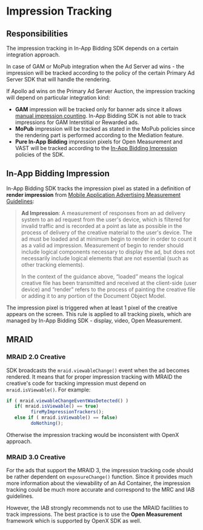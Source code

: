 # Impression Tracking

## Responsibilities

The impression tracking in In-App Bidding SDK depends on a certain integration approach. 

In case of GAM or MoPub integration when the Ad Server ad wins - the impression will be tracked according to the policy of the certain Primary Ad Server SDK that will handle the rendering.

If Apollo ad wins on the Primary Ad Server Auction, the impression tracking will depend on particular integration kind:

* **GAM** impression will be tracked only for banner ads since it allows [manual impression counting](https://developers.google.com/ad-manager/mobile-ads-sdk/ios/banner#manual_impression_counting). In-App Bidding SDK is not able to track impressions for GAM Interstitial or Rewarded ads.
* **MoPub** impression will be tracked as stated in the MoPub policies since the rendering part is performed according to the Mediation feature. 
* **Pure In-App Bidding** impression pixels for Open Measurement and VAST will be tracked according to the [In-App Bidding Impression](#In-App-Bidding-Impression) policies of the SDK.


## In-App Bidding Impression

In-App Bidding SDK tracks the impression pixel as stated in a definition of **render impression** from [Mobile Application Advertising Measurement Guidelines](http://mediaratingcouncil.org/Mobile%20In-App%20Measurement%20Guidelines%20(MMTF%20Final%20v1.1).pdf):


> **Ad Impression**: A measurement of responses from an ad delivery system to an ad request from the user's device, which is filtered for invalid traffic and is recorded at a point as late as possible in the process of delivery of the creative material to the user's device. The ad must be loaded and at minimum begin to render in order to count it as a valid ad impression. Measurement of begin to render should include logical components necessary to display the ad, but does not necessarily include logical elements that are not essential (such as other tracking elements).
>
> In the context of the guidance above, “loaded” means the logical creative file has been transmitted and received at the client-side (user device) and “render” refers to the process of painting the creative file or adding it to any portion of the Document Object Model.

The impression pixel is triggered when at least 1 pixel of the creative appears on the screen.
This rule is applied to all tracking pixels, which are managed by In-App Bidding SDK - display, video, Open Measurement.

## MRAID

### MRAID 2.0 Creative
SDK broadcasts the `mraid.viewableChange()` event when the ad becomes rendered. It means that for proper impression tracking with MRAID the creative's code for tracking impression must depend on `mraid.isViewable()`. For example:


``` javascript
if ( mraid.viewableChangeEventWasDetected() )
   if( mraid.isViewable() == true)
         fireMyImpressionTrackers();
   else if ( mraid.isViewable() == false)
         doNothing();
```

Otherwise the impression tracking would be inconsistent with OpenX approach.

### MRAID 3.0 Creative

For the ads that support the MRAID 3, the impression tracking code should be rather dependent on `exposureChange()` function. Since it provides much more information about the viewability of an Ad Container, the impression tracking could be much more accurate and correspond to the MRC and IAB guidelines.

However, the IAB strongly recommends not to use the MRAID facilities to track impressions. The best practice is to use the **Open Measurement** framework which is supported by OpenX SDK as well.